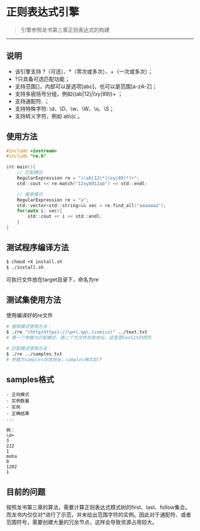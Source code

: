 # 正则表达式引擎
> 引擎参照龙书第三章正则表达式的构建
---

## 说明
* 该引擎支持 ?（可选）、*（零次或多次）、+（一次或多次）；
* ?只具备可选匹配功能；
* 支持范围[]，内部可以是选项[abc]，也可以是范围[a-zA-Z]；
* 支持多层括号分组，例如((ab|12)*|(xy|89)*)+ ；
* 支持通配符. ；
* 支持特殊字符: \d、\D、\w、\W、\s、\S；
* 支持转义字符，例如 ab\\(c 。

## 使用方法
```c 
#include <iostream>
#include "re.h"

int main(){
    // 匹配模式
    RegularExpression re = "((ab|12)*|(xy|89)*)+";
    std::cout << re.match("12xy8912ab") << std::endl;

    // 搜索模式
    RegularExpression re = "a";
    std::vector<std::string>&& vec = re.find_all("aaaaaaa");
    for(auto i: vec){
        std::cout << i << std::endl;
    }
}
```

## 测试程序编译方法
```bash
$ chmod +X install.sh
$ ./install.sh
```
可执行文件放在target目录下，命名为re

## 测试集使用方法
使用编译好的re文件
```bash
# 搜索模式使用方法：
$ ./re "(http|https)://\w+\.qq\.(com|cn)" ../text.txt 
# 第一个参数为匹配模式，第二个为文件存放地址，这里是hao123的网页

# 匹配模式使用方法：
$ ./re ../samples.txt
# 参数为samples存放地址，samples格式如下
```

## samples格式
```
- 正则模式
- 实例数量
- 实例
- 正确结果
...

例：
\d+
3
222
1
moha
0
1202
1
```


## 目前的问题
按照龙书第三章的算法，需要计算正则表达式模式树的first、last、follow集合。而龙书内仅仅对*进行了示范，并未给出范围字符的实例。因此对于通配符、或者范围符号，需要创建大量的冗余节点，这样会导致资源占用较大。